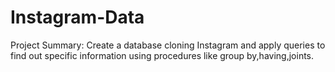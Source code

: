 # Instagram-Data
Project Summary: Create a database cloning Instagram and apply queries to find out specific information using procedures like group by,having,joints.
